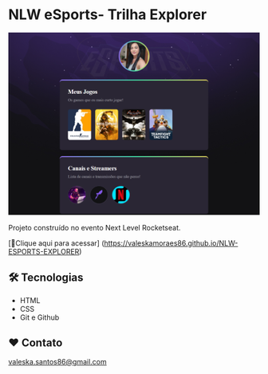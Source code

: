 # NLW eSports- Trilha Explorer

![preview](./.github/preview.png)

Projeto construído no evento Next Level Rocketseat.

[🔗Clique aqui para acessar] 
(https://valeskamoraes86.github.io/NLW-ESPORTS-EXPLORER)


## 🛠️ Tecnologias 
- HTML
- CSS
- Git e Github

## ❤️ Contato
valeska.santos86@gmail.com